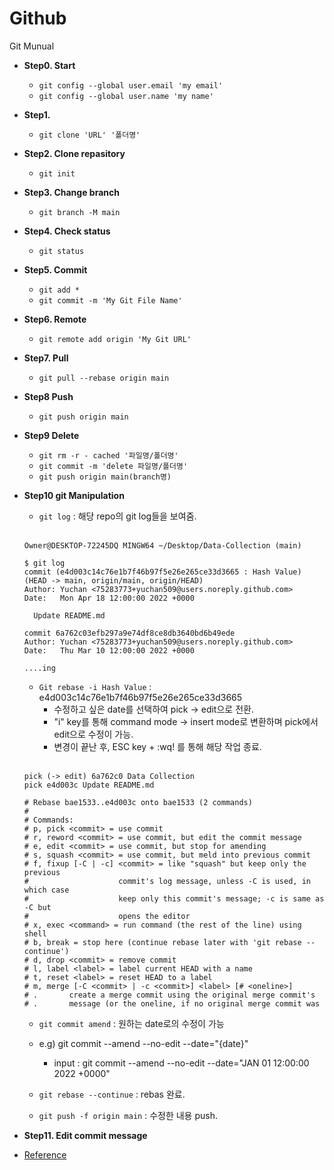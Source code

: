 # Github
Git Munual

- **Step0. Start**
  - `git config --global user.email 'my email'`
  - `git config --global user.name 'my name'`

- **Step1.**
  - `git clone 'URL' '폴더명'`
    
- **Step2. Clone repasitory**
  - `git init`

- **Step3. Change branch**
  - `git branch -M main`

- **Step4. Check status**
   - `git status`

- **Step5. Commit**
  - `git add *`
  - `git commit -m 'My Git File Name'`

- **Step6. Remote**
  - `git remote add origin 'My Git URL'`

- **Step7. Pull**
  - `git pull --rebase origin main`

- **Step8 Push**
  - `git push origin main`

- **Step9 Delete**
  - `git rm -r - cached '파일명/폴더명'` 
  - `git commit -m 'delete 파일명/폴더명'`
  - `git push origin main(branch명)`

- **Step10 git Manipulation**
  - `git log` : 해당 repo의 git log들을 보여줌.
  <br>
  
  ```git
  Owner@DESKTOP-72245DQ MINGW64 ~/Desktop/Data-Collection (main)

  $ git log
  commit (e4d003c14c76e1b7f46b97f5e26e265ce33d3665 : Hash Value) (HEAD -> main, origin/main, origin/HEAD)
  Author: Yuchan <75283773+yuchan509@users.noreply.github.com>
  Date:   Mon Apr 18 12:00:00 2022 +0000

    Update README.md

  commit 6a762c03efb297a9e74df8ce8db3640bd6b49ede
  Author: Yuchan <75283773+yuchan509@users.noreply.github.com>
  Date:   Thu Mar 10 12:00:00 2022 +0000
  
  ....ing
  ```

  - `Git rebase -i Hash Value` : e4d003c14c76e1b7f46b97f5e26e265ce33d3665
    - 수정하고 싶은 date를 선택하여 pick -> edit으로 전환.
    - "i" key를 통해 command mode -> insert mode로 변환하며 pick에서 edit으로 수정이 가능.
    - 변경이 끝난 후, ESC key + :wq! 를 통해 해당 작업 종료.
    
   <br>

  ```git
  pick (-> edit) 6a762c0 Data Collection
  pick e4d003c Update README.md

  # Rebase bae1533..e4d003c onto bae1533 (2 commands)
  #
  # Commands:
  # p, pick <commit> = use commit
  # r, reword <commit> = use commit, but edit the commit message
  # e, edit <commit> = use commit, but stop for amending
  # s, squash <commit> = use commit, but meld into previous commit
  # f, fixup [-C | -c] <commit> = like "squash" but keep only the previous
  #                    commit's log message, unless -C is used, in which case
  #                    keep only this commit's message; -c is same as -C but
  #                    opens the editor
  # x, exec <command> = run command (the rest of the line) using shell
  # b, break = stop here (continue rebase later with 'git rebase --continue')
  # d, drop <commit> = remove commit
  # l, label <label> = label current HEAD with a name
  # t, reset <label> = reset HEAD to a label
  # m, merge [-C <commit> | -c <commit>] <label> [# <oneline>]
  # .       create a merge commit using the original merge commit's
  # .       message (or the oneline, if no original merge commit was

  ```
  
  - `git commit amend` : 원하는 date로의 수정이 가능
  - e.g) git commit --amend --no-edit --date="{date}"
    - input : git commit --amend --no-edit --date="JAN 01 12:00:00 2022 +0000"


  - `git rebase --continue` : rebas 완료.

  - `git push -f origin main` : 수정한 내용 push.


- **Step11. Edit commit message**
- [Reference](https://github.com/yuchan509/Frontend-Study)

